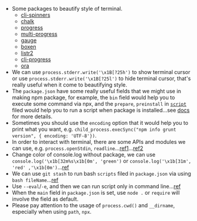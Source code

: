 - Some packages to beautify style of terminal.
  - [cli-spinners](https://github.com/sindresorhus/cli-spinners)
  - [chalk](https://github.com/chalk/u)
  - [progress](https://github.com/visionmedia/node-progress)
  - [multi-progress](https://github.com/pitaj/multi-progress)
  - [gauge](https://github.com/npm/gauge)
  - [boxen](https://github.com/sindresorhus/boxen)
  - [listr2](https://github.com/cenk1cenk2/listr2)
  - [cli-progress](https://github.com/npkgz/cli-progress)
  - [ora](https://github.com/sindresorhus/ora)
- We can use `process.stderr.write('\x1B[?25h')` to show terminal cursor or use `process.stderr.write('\x1B[?25l')` to hide terminal cursor, that's really useful when it come to beautifying style.
- The `package.json` have some really useful fields that we might use in making npm package, for example, the `bin` field would help you to execute some command via npx, and the `prepare`, `preinstall` in [`script`](https://docs.npmjs.com/cli/v7/using-npm/scripts) filed would help you to run a script when package is installed...see [docs](https://docs.npmjs.com/cli/v7/configuring-npm/package-json) for more details.
- Sometimes you should use the `encoding` option that it would help you to print what you want, e.g. `child_process.execSync("npm info grunt version", { encoding: 'UTF-8'})`.
- In order to interact with terminal, there are some APIs and modules we can use, e.g. `process.openStdin`, `readline`...[ref1](https://stackoverflow.com/questions/5947742/how-to-change-the-output-color-of-echo-in-linux)...[ref2](https://github.com/philipszdavido/cli-select-opts/blob/master/select.js)
- Change color of console.log without package, we can use `console.log('\x1b[32m%s\x1b[0m', 'green')` or `console.log('\x1b[31m', 'red' ,'\x1b[0m')`...[ref](https://stackoverflow.com/questions/9781218/how-to-change-node-jss-console-font-color)
- We can use `git stash` to run bash `scripts` filed in `package.json` via using `bash fileName`...[ref](https://awsm.page/nodejs/run-shell-scripts-using-npm-script/)
- Use `--eval`/`-e`, and then we can run script only in command line...[ref](https://nodejs.org/docs/latest-v15.x/api/cli.html#cli_e_eval_script)
- When the `main` field in `package.json` is set,  use `node .` or `require`  will involve the field as default.
- Please pay attention to the usage of `process.cwd()` and `__dirname`, especially when using `path`, `npx`.